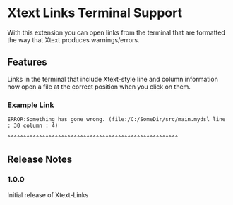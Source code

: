 # Xtext Links Terminal Support

With this extension you can open links from the terminal that are formatted the way that Xtext
produces warnings/errors.

## Features

Links in the terminal that include Xtext-style line and column information now open a file at the
correct position when you click on them.

### Example Link
```
ERROR:Something has gone wrong. (file:/C:/SomeDir/src/main.mydsl line : 30 column : 4)
                                ^^^^^^^^^^^^^^^^^^^^^^^^^^^^^^^^^^^^^^^^^^^^^^^^^^^^^^
```

## Release Notes

### 1.0.0

Initial release of Xtext-Links
